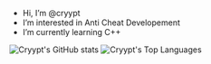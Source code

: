 - Hi, I’m @cryypt
- I’m interested in Anti Cheat Developement
- I’m currently learning C++

![Cryypt's GitHub stats](https://github-readme-stats.vercel.app/api?username=cryypt&show_icons=true&theme=synthwave)
![Cryypt's Top Languages](https://github-readme-stats.vercel.app/api/top-langs/?username=cryypt&layout=compact&theme=synthwave)
